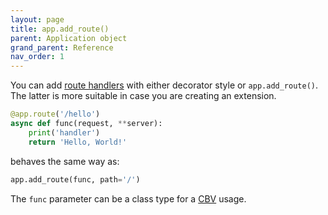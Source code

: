 ```yaml
---
layout: page
title: app.add_route()
parent: Application object
grand_parent: Reference
nav_order: 1
---
```


You can add [route handlers](/tremolo-docs/basics/handlers.html) with either decorator style or `app.add_route()`. The latter is more suitable in case you are creating an extension.

```python
@app.route('/hello')
async def func(request, **server):
    print('handler')
    return 'Hello, World!'
```

behaves the same way as:

```python
app.add_route(func, path='/')
```

The `func` parameter can be a class type for a [CBV](/tremolo-docs/basics/routing.html#class-based-views) usage.

